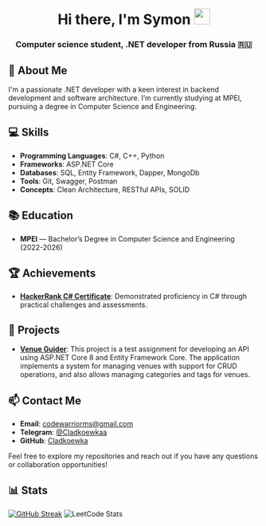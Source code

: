 <h1 align="center">Hi there, I'm Symon
<img src="https://github.com/blackcater/blackcater/raw/main/images/Hi.gif" height="32"/></h1>
<h3 align="center">Computer science student, .NET developer from Russia 🇷🇺</h3>

## 🚀 About Me

I'm a passionate .NET developer with a keen interest in backend development and software architecture. I’m currently studying at MPEI, pursuing a degree in Computer Science and Engineering.

## 💻 Skills

- **Programming Languages**: C#, C++, Python
- **Frameworks**: ASP.NET Core
- **Databases**: SQL, Entity Framework, Dapper, MongoDb
- **Tools**: Git, Swagger, Postman
- **Concepts**: Clean Architecture, RESTful APIs, SOLID

## 📚 Education

- **MPEI** — Bachelor’s Degree in Computer Science and Engineering (2022-2026)

## 🏆 Achievements

- **[HackerRank C# Certificate](https://www.hackerrank.com/certificates/iframe/27be20591f7b)**: Demonstrated proficiency in C# through practical challenges and assessments.


## 📂 Projects

- **[Venue Guider](https://github.com/Cladkoewka/VenueGuider)**: This project is a test assignment for developing an API using ASP.NET Core 8 and Entity Framework Core. The application implements a system for managing venues with support for CRUD operations, and also allows managing categories and tags for venues.

## 📫 Contact Me

- **Email**: [codewarriorms@gmail.com](mailto:codewarriorms@gmail.com)
- **Telegram**: [@Cladkoewkaa](https://t.me/Cladkoewkaa)
- **GitHub**: [Cladkoewka](https://github.com/Cladkoewka)

Feel free to explore my repositories and reach out if you have any questions or collaboration opportunities!

## 📊 Stats
  
[![GitHub Streak](https://github-readme-streak-stats.herokuapp.com/?user=Cladkoewka&theme=dark&background=000000)](https://git.io/streak-stats)
![LeetCode Stats](https://leetcard.jacoblin.cool/CLadkoewka?theme=dark&font=Roboto)




